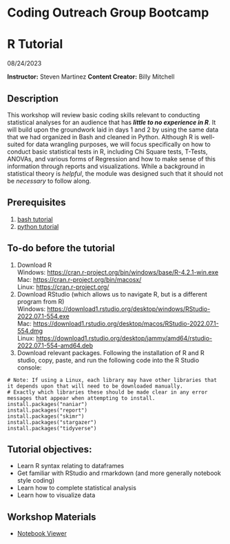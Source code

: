 # Coding Outreach Group Bootcamp
# R Tutorial
08/24/2023  

__**Instructor:**__ Steven Martinez
__**Content Creator:**__ Billy Mitchell

## Description
This workshop will review basic coding skills relevant to conducting statistical analyses for an audience that has ***little to no experience in R***. It will build upon the groundwork laid in days 1 and 2 by using the same data that we had organized in Bash and cleaned in Python. Although R is well-suited for data wrangling purposes, we will focus specifically on how to conduct basic statistical tests in R, including Chi Square tests, T-Tests, ANOVAs, and various forms of Regression and how to make sense of this information through reports and visualizations. While a background in statistical theory is *helpful*, the module was designed such that it should not be *necessary* to follow along.

## Prerequisites
1. [bash tutorial](https://github.com/TU-Coding-Outreach-Group/intro-to-coding-2023/tree/main/bash)
2. [python tutorial](https://github.com/TU-Coding-Outreach-Group/intro-to-coding-2023/tree/main/python)

## To-do before the tutorial
1. Download R  
         Windows: https://cran.r-project.org/bin/windows/base/R-4.2.1-win.exe  
         Mac: https://cran.r-project.org/bin/macosx/         
         Linux: https://cran.r-project.org/
2. Download RStudio (which allows us to navigate R, but is a different program from R)  
         Windows: https://download1.rstudio.org/desktop/windows/RStudio-2022.07.1-554.exe  
         Mac: https://download1.rstudio.org/desktop/macos/RStudio-2022.07.1-554.dmg  
         Linux: https://download1.rstudio.org/desktop/jammy/amd64/rstudio-2022.07.1-554-amd64.deb   
3. Download relevant packages. Following the installation of R and R studio, copy, paste, and run the following code into the R Studio console:

```
# Note: If using a Linux, each library may have other libraries that it depends upon that will need to be downloaded manually. 
# Exactly which libraries these should be made clear in any error messages that appear when attempting to install.   
install.packages("naniar")  
install.packages("report")     
install.packages("skimr")  
install.packages("stargazer")  
install.packages("tidyverse")  
```	  

## Tutorial objectives:
- Learn R syntax relating to dataframes
- Get familiar with RStudio and rmarkdown (and more generally notebook style coding)
- Learn how to complete statistical analysis
- Learn how to visualize data

## Workshop Materials
- [Notebook Viewer](https://tu-coding-outreach-group.github.io/intro-to-coding-2023/R/index.html)
